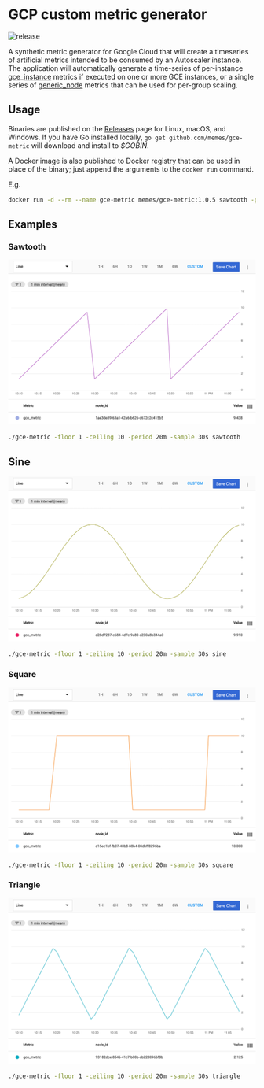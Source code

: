 # GCP custom metric generator

![release](https://github.com/memes/gce-metric/workflows/release/badge.svg)

A synthetic metric generator for Google Cloud that will create a timeseries of artificial metrics intended to be consumed by an Autoscaler instance. The application will automatically generate a time-series of per-instance [gce_instance](https://cloud.google.com/monitoring/api/resources#tag_gce_instance) metrics if executed on one or more GCE instances, or a single series of [generic_node](https://cloud.google.com/monitoring/api/resources#tag_generic_node) metrics that can be used for per-group scaling.

## Usage

Binaries are published on the [Releases](https://github.com/memes/gce-metric/releases) page for Linux, macOS, and Windows. If you have Go installed locally, `go get github.com/memes/gce-metric` will download and install to *$GOBIN*.

A Docker image is also published to Docker registry that can be used in place of the binary; just append the arguments to the `docker run` command.

E.g.

```sh
docker run -d --rm --name gce-metric memes/gce-metric:1.0.5 sawtooth -period 1h -sample 2m
```

## Examples

### Sawtooth

![Sawtooth metric in Metrics Explorer](images/sawtooth.png)

```sh
./gce-metric -floor 1 -ceiling 10 -period 20m -sample 30s sawtooth
```

## Sine

![Sine metric in Metrics Explorer](images/sine.png)

```sh
./gce-metric -floor 1 -ceiling 10 -period 20m -sample 30s sine
```

### Square

![Square metric in Metrics Explorer](images/square.png)

```sh
./gce-metric -floor 1 -ceiling 10 -period 20m -sample 30s square
```

### Triangle

![Triangle metric in Metrics Explorer](images/triangle.png)

```sh
./gce-metric -floor 1 -ceiling 10 -period 20m -sample 30s triangle
```
